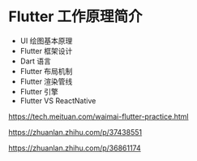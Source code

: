 # Flutter 工作原理简介

* UI 绘图基本原理
* Flutter 框架设计
* Dart 语言
* Flutter 布局机制
* Flutter 渲染管线
* Flutter 引擎
* Flutter VS ReactNative



https://tech.meituan.com/waimai-flutter-practice.html

https://zhuanlan.zhihu.com/p/37438551

https://zhuanlan.zhihu.com/p/36861174
